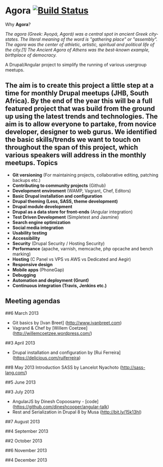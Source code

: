 Agora [![Build Status](https://travis-ci.org/drupal-meetup/agora.png?branch=master)](https://travis-ci.org/drupal-meetup/agora)
==========================
Why **Agora**?

*The agora (Greek: Ἀγορά, Agorá) was a central spot in ancient Greek city-states. The literal meaning of the word is "gathering place" or "assembly". The agora was the center of athletic, artistic, spiritual and political life of the city.[1] The Ancient Agora of Athens was the best-known example, birthplace of democracy.*

A Drupal/Angular project to simplify the running of various usergroup meetups.

The aim is to create this project a little step at a time for monthly Drupal meetups (JHB, South Africa). By the end of the year this will be a full featured project that was build from the ground up using the latest trends and technologies. The aim is to allow everyone to partake, from novice developer, designer to web gurus.
We identified the basic skills/trends we want to touch on throughout the span of this project, which various speakers will address in the monthly meetups.
Topics
---------
- __Git versioning__ (For maintaining projects, collaborative editing, patching backups etc.)
- __Contributing to community projects__ (Github)
- __Development enviroment__ (WAMP, Vagrant, Chef, Editors)
- __Basic Drupal installation and configuration__
- __Drupal theming (Less, SASS, theme development)__
- __Drupal module development__
- __Drupal as a data store for front-ends__ (Angular integration)
- __Test Driven Development__ (Simpletest and Jasmine)
- __Search engine optimization__
- __Social media integration__
- __Usability testing__
- __Accessibility__
- __Security__ (Drupal Security / Hosting Security)
- __Performance__ (apache, varnish, memcache, php opcache and bench marking) 
- __Hosting__ (C Panel vs VPS vs AWS vs Dedicated and Aegir)
- __Responsive design__
- __Mobile apps__ (PhoneGap)
- __Debugging__
- __Automation and deployment (Grunt)__
- __Continuous integration (Travis, Jenkins etc.)__

Meeting agendas
-----------------------
##6 March 2013
- Git basics by [Ivan Breet] (http://www.ivanbreet.com)
- Vagrand & Chef by [Willem Coetzee] (http://willemcoetzee.wordpress.com/)

##3 April 2013
- Drupal installation and configuration by [Rui Ferreira] (https://delicious.com/ruiferreira)

##8 May 2013
Introduction SASS by Lancelot Nyachoto (http://sass-lang.com/)

##5 June 2013

##3 July 2013
- AngularJS by Dinesh Copoosamy - [code] (https://github.com/dineshcooper/angular-talk)
- Rest and Serialization in Drupal 8 by Musa (http://bit.ly/15k13hl)

##7 August 2013

##4 September 2013

##2 October 2013

##6 November 2013

##4 December 2013


